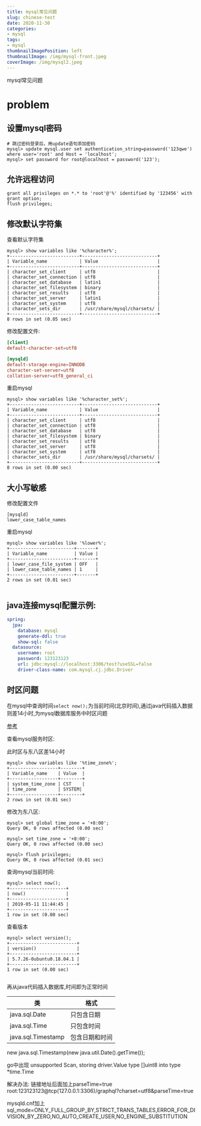 ```yaml
---
title: mysql常见问题
slug: chinese-test
date: 2020-11-30
categories:
- mysql
tags:
- mysql
thumbnailImagePosition: left
thumbnailImage: /img/mysql-front.jpeg
coverImage: /img/mysql2.jpeg
---
```

mysql常见问题
<!--more-->



# problem

## 设置mysql密码

``` mysql
# 跳过密码登录后，用update语句添加密码
mysql> update mysql.user set authentication_string=password('123qwe') where user='root' and Host = 'localhost';
mysql> set password for root@localhost = password('123');
```

## 允许远程访问

``` mysql
grant all privileges on *.* to 'root'@'%' identified by '123456' with grant option;
flush privileges;
```

## 修改默认字符集

查看默认字符集

``` mysql
mysql> show variables like '%character%';
+--------------------------+----------------------------+
| Variable_name            | Value                      |
+--------------------------+----------------------------+
| character_set_client     | utf8                       |
| character_set_connection | utf8                       |
| character_set_database   | latin1                     |
| character_set_filesystem | binary                     |
| character_set_results    | utf8                       |
| character_set_server     | latin1                     |
| character_set_system     | utf8                       |
| character_sets_dir       | /usr/share/mysql/charsets/ |
+--------------------------+----------------------------+
8 rows in set (0.05 sec)
```

修改配置文件:
``` conf
[client]
default-character-set=utf8

[mysqld]
default-storage-engine=INNODB
character-set-server=utf8
collation-server=utf8_general_ci
```

重启mysql

``` mysql
mysql> show variables like '%character_set%';
+--------------------------+----------------------------+
| Variable_name            | Value                      |
+--------------------------+----------------------------+
| character_set_client     | utf8                       |
| character_set_connection | utf8                       |
| character_set_database   | utf8                       |
| character_set_filesystem | binary                     |
| character_set_results    | utf8                       |
| character_set_server     | utf8                       |
| character_set_system     | utf8                       |
| character_sets_dir       | /usr/share/mysql/charsets/ |
+--------------------------+----------------------------+
8 rows in set (0.00 sec)

```

## 大小写敏感

修改配置文件
```
[mysqld]
lower_case_table_names
```

重启mysql

``` mysql
mysql> show variables like '%lower%';
+------------------------+-------+
| Variable_name          | Value |
+------------------------+-------+
| lower_case_file_system | OFF   |
| lower_case_table_names | 1     |
+------------------------+-------+
2 rows in set (0.01 sec)


```

## java连接mysql配置示例:

``` yaml
spring:
  jpa:
    database: mysql
    generate-ddl: true
    show-sql: false
  datasource:
    username: root
    password: 123123123
    url: jdbc:mysql://localhost:3306/test?useSSL=false
    driver-class-name: com.mysql.cj.jdbc.Driver

```


## 时区问题

在mysql中查询时间`select now();`为当前时间(北京时间),通过java代码插入数据则差14小时,为mysql数据库服务中时区问题

[参考](https://blog.csdn.net/yjgithub/article/details/80404002)

查看mysql服务时区:

此时区与东八区差14小时
``` mysql
mysql> show variables like '%time_zone%';
+------------------+--------+
| Variable_name    | Value  |
+------------------+--------+
| system_time_zone | CST    |
| time_zone        | SYSTEM|
+------------------+--------+
2 rows in set (0.01 sec)
```

修改为东八区:

``` mysql
mysql> set global time_zone = '+8:00';
Query OK, 0 rows affected (0.00 sec)

mysql> set time_zone = '+8:00';
Query OK, 0 rows affected (0.00 sec)

mysql> flush privileges;
Query OK, 0 rows affected (0.01 sec)
```

查询mysql当前时间: 

``` mysql 
mysql> select now();
+---------------------+
| now()               |
+---------------------+
| 2019-05-11 11:44:45 |
+---------------------+
1 row in set (0.00 sec)

```
查看版本
``` mysql
mysql> select version();
+-------------------------+
| version()               |
+-------------------------+
| 5.7.26-0ubuntu0.18.04.1 |
+-------------------------+
1 row in set (0.00 sec)


```

再从java代码插入数据库,时间即为正常时间

| 类 | 格式 |
| --- | --- |
| java.sql.Date | 只包含日期 |
| java.sql.Time | 只包含时间 |
| java.sql.Timestamp | 包含日期和时间 |

new java.sql.Timestamp(new java.util.Date().getTime());

go中出现
unsupported Scan, storing driver.Value type []uint8 into type *time.Time

解决办法:
链接地址后面加上parseTime=true
root:123123123@tcp(127.0.0.1:3306)/graphql?charset=utf8&parseTime=true

mysqld.cnf加上
sql_mode=ONLY_FULL_GROUP_BY,STRICT_TRANS_TABLES,ERROR_FOR_DIVISION_BY_ZERO,NO_AUTO_CREATE_USER,NO_ENGINE_SUBSTITUTION


